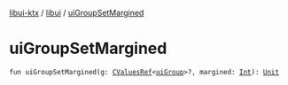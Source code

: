 [libui-ktx](../index.md) / [libui](index.md) / [uiGroupSetMargined](./ui-group-set-margined.md)

# uiGroupSetMargined

`fun uiGroupSetMargined(g: `[`CValuesRef`](../kotlinx.cinterop/-c-values-ref/index.md)`<`[`uiGroup`](ui-group.md)`>?, margined: `[`Int`](https://kotlinlang.org/api/latest/jvm/stdlib/kotlin/-int/index.html)`): `[`Unit`](https://kotlinlang.org/api/latest/jvm/stdlib/kotlin/-unit/index.html)